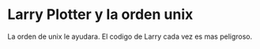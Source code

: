 # Larry Plotter y la orden unix


La orden de unix le ayudara.
El codigo de Larry cada vez es mas peligroso.
